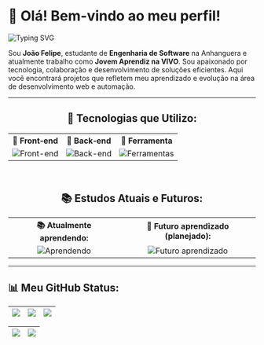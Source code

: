 # 👋 Olá! Bem-vindo ao meu perfil!

![Typing SVG](https://readme-typing-svg.herokuapp.com?color=%2310A1E8&size=24&center=false&lines=Desenvolvedor+em+evolução!;Apaixonado+por+tecnologia!;Bem-vindo+ao+meu+perfil!)

Sou **João Felipe**, estudante de **Engenharia de Software** na Anhanguera e atualmente trabalho como **Jovem Aprendiz na VIVO**. Sou apaixonado por tecnologia, colaboração e desenvolvimento de soluções eficientes. Aqui você encontrará projetos que refletem meu aprendizado e evolução na área de desenvolvimento web e automação.

---

<div align="center">

## 🚀 Tecnologias que Utilizo:
<table>
  <tr>
    <th style="white-space: nowrap">🔹 Front&#8209;end</th>
    <th style="white-space: nowrap">🔹 Back&#8209;end</th>
    <th>🔹 Ferramenta</th>
  </tr>
  <tr>
    <td align="center">
      <img src="https://skillicons.dev/icons?i=html,css,js,react,bootstrap,tailwind&perline=4" alt="Front-end">
    </td>
    <td align="center">
      <img src="https://skillicons.dev/icons?i=python,django,sqlite,nodejs,express&perline=4" alt="Back-end">
    </td>
    <td align="center">
      <img src="https://skillicons.dev/icons?i=git,selenium,postman,linux,figma&perline=4" alt="Ferramentas">
    </td>
  </tr>
</table>

<br>

## 📚 Estudos Atuais e Futuros:
<table>
  <tr>
    <th>📚 Atualmente aprendendo:</th>
    <th>🎯 Futuro aprendizado (planejado):</th>
  </tr>
  <tr>
    <td align="center">
      <img src="https://skillicons.dev/icons?i=docker,nodejs,sqlite,postman,linux&perline=5" alt="Aprendendo">
    </td>
    <td align="center">
      <img src="https://skillicons.dev/icons?i=cs,androidstudio,aws,kubernetes,angular&perline=5" alt="Futuro aprendizado">
    </td>
  </tr>
</table>

</div>

---

## 📊 Meu GitHub Status:
| ![](http://github-profile-summary-cards.vercel.app/api/cards/stats?username=J0A0F3L1P3&theme=nord_dark) | ![](https://github-readme-stats.vercel.app/api/top-langs/?username=J0A0F3L1P3&layout=compact&langs_count=6&theme=nord) | ![](http://github-profile-summary-cards.vercel.app/api/cards/repos-per-language?username=J0A0F3L1P3&hide=Html&theme=nord_dark) |
| :-: | :-: | :-: |

| ![](http://github-profile-summary-cards.vercel.app/api/cards/profile-details?username=J0A0F3L1P3&theme=nord_dark) | ![](https://github-readme-streak-stats.herokuapp.com/?user=J0A0F3L1P3&date_format=M%20j%5B%2C%20Y%5D&background=2D3742&stroke=2D3742&ring=6bbbca&fire=6bbbca&currStreakNum=fff&sideNums=6bbbca&currStreakLabel=6bbbca&sideLabels=fff&dates=fff) |
| :-: | :-: |
